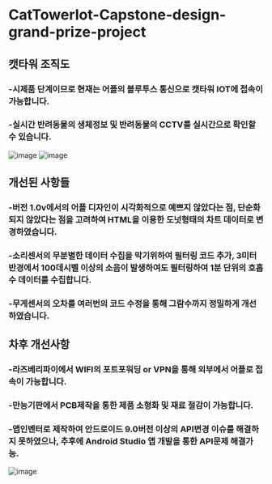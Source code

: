 # CatTowerIot-Capstone-design-grand-prize-project

## 캣타워 조직도
### -시제품 단계이므로 현재는 어플의 블루투스 통신으로 캣타워 IOT에 접속이 가능합니다.
### -실시간 반려동물의 생체정보 및 반려동물의 CCTV를 실시간으로 확인할 수 있습니다.

![image](https://user-images.githubusercontent.com/58325946/199742046-0ff5da96-e917-4e7a-aee4-311ad8c245b7.png)
![image](https://user-images.githubusercontent.com/58325946/199742882-79062269-0b5f-4434-a2f2-28faa4b37db4.png)

## 개선된 사항들
### -버전 1.0v에서의 어플 디자인이 시각화적으로 예쁘지 않았다는 점, 단순화되지 않았다는 점을 고려하여 HTML을 이용한 도넛형태의 차트 데이터로 변경하였습니다.
### -소리센서의 무분별한 데이터 수집을 막기위하여 필터링 코드 추가, 3미터 반경에서 100데시벨 이상의 소음이 발생하여도 필터링하여 1분 단위의 호흡수 데이터를 수집합니다.
### -무게센서의 오차를 여러번의 코드 수정을 통해 그람수까지 정밀하게 개선하였습니다.

## 차후 개선사항
### -라즈베리파이에서 WIFI의 포트포워딩 or VPN을 통해 외부에서 어플로 접속이 가능합니다.
### -만능기판에서 PCB제작을 통한 제품 소형화 및 재료 절감이 가능합니다.
### -앱인벤터로 제작하여 안드로이드 9.0버전 이상의 API변경 이슈를 해결하지 못하였으나, 추후에 Android Studio 앱 개발을 통한 API문제 해결가능.

![image](https://user-images.githubusercontent.com/58325946/217686138-7151c0ce-3a88-4792-84f9-aad3b24d39e2.png)
